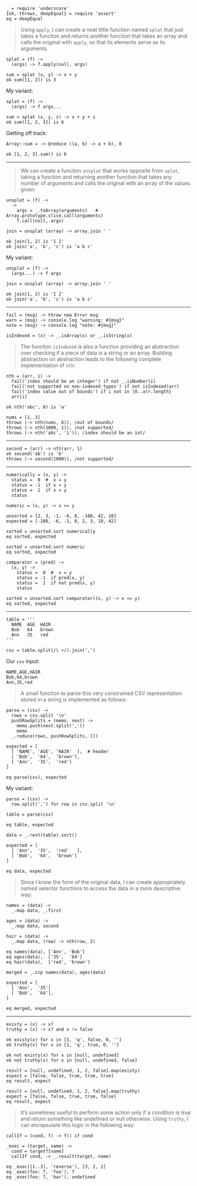     _ = require 'underscore'
    {ok, throws, deepEqual} = require 'assert'
    eq = deepEqual

> Using `apply`, I can create a neat little function named `splat` 
> that just takes a function and returns another function that takes 
> an array and calls the original with `apply`, so that its elements 
> serve as its arguments.

    splat = (f) ->
      (args) -> f.apply(null, args)

    sum = splat (x, y) -> x + y
    ok sum([1, 2]) is 3

My variant:
    
    splat = (f) ->
      (args) -> f args...

    sum = splat (x, y, z) -> x + y + z
    ok sum([1, 2, 3]) is 6

Getting off track:

    Array::sum = -> @reduce ((a, b) -> a + b), 0

    ok [1, 2, 3].sum() is 6

---

> We can create a function `unsplat` that works opposite from `splat`, 
> taking a function and returning another function that takes any number 
> of arguments and calls the original with an array of the values given:

    unsplat = (f) ->
      -> 
        args = _.toArray(arguments)   # Array.prototype.slice.call(arguments)
        f.call(null, args)

    join = unsplat (array) -> array.join ' '

    ok join(1, 2) is '1 2'
    ok join('a', 'b', 'c') is 'a b c'

My variant:

    unsplat = (f) ->
      (args...) -> f args

    join = unsplat (array) -> array.join ' '

    ok join(1, 2) is '1 2'
    ok join('a', 'b', 'c') is 'a b c'

---

    fail = (msg) -> throw new Error msg
    warn = (msg) -> console.log "warning: #{msg}"
    note = (msg) -> console.log "note: #{msg}"

    isIndexed = (x) -> _.isArray(x) or _.isString(x)

> The function `isIndexed` is also a function providing an abstraction 
> over checking if a piece of data is a string or an array. Building 
> abstraction on abstraction leads to the following complete 
> implementation of `nth`:

    nth = (arr, i) ->
      fail('index should be an integer') if not _.isNumber(i)
      fail('not supported on non-indexed types') if not isIndexed(arr)
      fail('index value out of bounds') if i not in [0..arr.length]
      arr[i]

    ok nth('abc', 0) is 'a'

    nums = [1..3]
    throws (-> nth(nums, 6)), /out of bounds/
    throws (-> nth(1000, 1)), /not supported/
    throws (-> nth('abc', 'i')), /index should be an int/

---

    second = (arr) -> nth(arr, 1)
    ok second('ab') is 'b'
    throws (-> second(1000)), /not supported/

---

    numerically = (x, y) ->
      status =  0  #  x = y
      status = -1  if x < y
      status =  1  if x > y
      status

    numeric = (x, y) -> x >= y

    unsorted = [2, 3, -1, -6, 0, -108, 42, 10]
    expected = [-108, -6, -1, 0, 2, 3, 10, 42]

    sorted = unsorted.sort numerically
    eq sorted, expected

    sorted = unsorted.sort numeric
    eq sorted, expected

    comparator = (pred) ->
      (x, y) ->
        status =  0  #  x = y
        status = -1  if pred(x, y)
        status =  1  if not pred(x, y)
        status

    sorted = unsorted.sort comparator((x, y) -> x <= y)
    eq sorted, expected

---

    table = '''
      NAME  AGE  HAIR
      Bob   64   brown
      Ann   35   red
    '''

    csv = table.split(/\ +/).join(',')

Our `csv` input:

```
NAME,AGE,HAIR
Bob,64,brown
Ann,35,red
```

> A small function to parse this very constrained CSV 
> representation stored in a string is implemented as 
> follows:

    parse = (csv) ->
      rows = csv.split '\n'
      pushRowSplits = (memo, next) -> 
        memo.push(next.split(','))
        memo
      _.reduce(rows, pushRowSplits, [])

    expected = [ 
      [ 'NAME', 'AGE', 'HAIR'  ],  # header
      [ 'Bob',  '64',  'brown'],
      [ 'Ann',  '35',  'red']
    ]

    eq parse(csv), expected

My variant:

    parse = (csv) ->
      row.split(',') for row in csv.split '\n'

    table = parse(csv)

    eq table, expected

    data = _.rest(table).sort()

    expected = [ 
      [ 'Ann',  '35',  'red'   ],
      [ 'Bob',  '64',  'brown'] 
    ]

    eq data, expected

> Since I know the form of the original data, I can create appropriately named
selector functions to access the data in a more descriptive way:

    names = (data) ->
      _.map data, _.first

    ages = (data) ->
      _.map data, second

    hair = (data) ->
      _.map data, (row) -> nth(row, 2)

    eq names(data), ['Ann', 'Bob']
    eq ages(data),  ['35',  '64']
    eq hair(data),  ['red', 'brown']

    merged = _.zip names(data), ages(data)

    expected = [ 
      [ 'Ann',  '35']
      [ 'Bob',  '64'],
    ]

    eq merged, expected

---

    existy = (x) -> x?
    truthy = (x) -> x? and x != false

    ok existy(x) for x in [1, 'q', false, 0, '']
    ok truthy(x) for x in [1, 'q', true, 0, '']

    ok not existy(x) for x in [null, undefined]
    ok not truthy(x) for x in [null, undefined, false]

    result = [null, undefined, 1, 2, false].map(existy)
    expect = [false, false, true, true, true]
    eq result, expect

    result = [null, undefined, 1, 2, false].map(truthy)
    expect = [false, false, true, true, false]
    eq result, expect

> It’s sometimes useful to perform some action only if a condition is true and return something like undefined or null otherwise. Using `truthy`, I can encapsulate this logic in the following way:

    callIf = (cond, f) -> f() if cond

    _exec = (target, name) ->
      cond = target?[name]
      callIf cond, -> _.result(target, name)

    eq _exec([1..3], 'reverse'), [3, 2, 1]
    eq _exec(foo: 7, 'foo'), 7
    eq _exec(foo: 7, 'bar'), undefined


